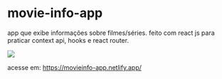 # movie-info-app
app que exibe informações sobre filmes/séries. feito com react js para praticar context api, hooks e react router.

<img src="https://raw.githubusercontent.com/herbertizidro/movie-info-app/develop/src/components/images/demo02.gif">

acesse em: https://movieinfo-app.netlify.app/



